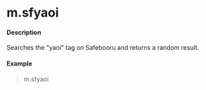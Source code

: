 # m.sfyaoi

#### Description

Searches the "yaoi" tag on Safebooru and returns a random result. 

#### Example

> m.sfyaoi
